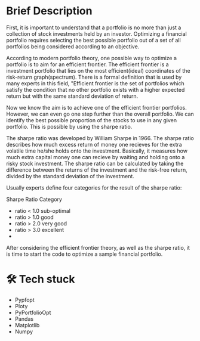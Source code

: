 # Brief Description

First, it is important to understand that a portfolio is no more than just a collection of stock investments held by an investor. Optimizing a financial portfolio requires selecting the best possible portfolio out of a set of all portfolios being considered according to an objective.

According to modern portfolio theory, one possible way to optimize a portfolio is to aim for an efficient frontier. The efficient frontier is a investment portfolio that lies on the most efficient(ideal) coordinates of the risk-return graph(spectrum). There is a formal definition that is used by many experts in this field, "Efficient frontier is the set of portfolios which satisfy the condition that no other portfolio exists with a higher expected return but with the same standard deviation of return.

Now we know the aim is to achieve one of the efficient frontier portfolios. However, we can even go one step further than the overall portfolio. We can identify the best possible proportion of the stocks to use in any given portfolio. This is possible by using the sharpe ratio.

The sharpe ratio was developed by William Sharpe in 1966. The sharpe ratio describes how much excess return of money one recieves for the extra volatile time he/she holds onto the investment. Basically, it measures how much extra capital money one can recieve by waiting and holding onto a risky stock investment. The sharpe ratio can be calculated by taking the difference between the returns of the investment and the risk-free return, divided by the standard deviation of the investment.

Usually experts define four categories for the result of the sharpe ratio:

Sharpe Ratio Category

- ratio < 1.0 sub-optimal
- ratio > 1.0 good
- ratio > 2.0 very good
- ratio > 3.0 excellent
- 
After considering the efficient frontier theory, as well as the sharpe ratio, it is time to start the code to optimize a sample financial portfolio.

# 🛠 Tech stuck
- Pypfopt
- Ploty
- PyPortfolioOpt
- Pandas
- Matplotlib
- Numpy
